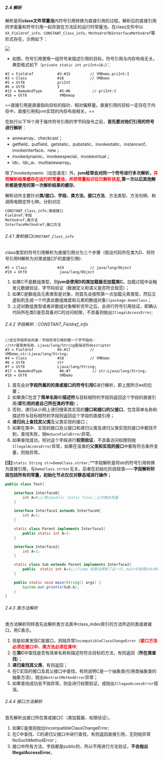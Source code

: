 
##### 2.4 解析

解析是将**class文件常量池**内符号引用转换为直接引用的过程，解析后的直接引用同字面量和符号引用一起存放在方法区的运行时常量池。在class文件中以`XX_Fieldref_info、CONSTANT_Class_info、Methodref和InterfaceMethodref`等形式存在，示例如下：

![](https://wx1.sinaimg.cn/mw1024/006Xp67Kly1fqpskwqpmxj30wc0b5q4k.jpg)

- 如图，符号引用使用一组符号来描述引用的目标，符号引用与内存布局无关。典型格式如下（`private static int priInt=16;`)：
```
#2 = Fieldref           #3.#15         // VMDemo.priInt:I
#3 = Class              #16            // VMDemo
#5 = Utf8               priInt
#6 = Utf8               I
#15 = NameAndType        #5:#6          // priInt:I
#16 = Utf8               VMDemop
```

==直接引用是直接指向目标的指针、相对偏移量。直接引用的目标一定存在于内存中，直接引用和jvm实现的内存布局相关。==

在执行以下16个用于操作符号引用的字节码指令之前，**首先要对他们引用的符号进行解析**：
- anewarray、checkcast；
- getfield、putfield、getstatic、pubstatic、invokestatic、instanceof、invokeinterface、new；
- invokedynamic、invokeespecial、invokevirtual；
- ldc、ldc_w、multianewarray。

除了invokedynamic（动态语言）外，**jvm经常会对同一个符号进行多次解析，<font color=red>并将解析结果缓存在运行时常量池，并把常量标识位已解析状态</font>,第一次以后其他解析都是使用的第一次解析结果的缓存**。

解析动作主要针对**类/接口、字段、类方法、接口方法**、方法类型、方法句柄、和调用电限定符七种。分别对应
```java
CONSTANT_Class_info;类或接口
Fieldref;字段
Methodref;类方法
InterfaceMethodref;接口方法
```

###### 2.4.1 类和接口`CONSTANT_Class_info`
    
class类型的符号引用解析为直接引用分为三个步骤（假设代码所在类为D、将符号引用N解析为对类或接口F的直接引用):
```
#5 = Class              #19            // java/lang/Object
#19 = Utf8               java/lang/Object
```
1. 如果C不是数组类型，则**jvm会使用D的类加载器去加载类C**。加载过程中会触发元数据验证、字节码验证（数据定义和语义是否符合规范）；
2. 如果C是数组且元素类型是对象，则首先会按照第一点加载元素类型，然后又虚拟机生成一个代表此数组维度和元素的数组对象`[lpackage.DemoClass`；
3. 上述对数组类型或者非数组对象解析完毕之后，会进行符号引用验证，即确认代码所在类D是否具备对C的访问权限，不具备则抛出`IllegalAccessError`;

###### 2.4.2 字段解析：CONSTANT_Fieldref_info
```
//定位字段所在的类：字段符号引用的第一个字节指向：
//str是简单名称、Ljava/lang/String是描述符descriptor
#3 = Fieldref           #4.#17         // VMDemo.str:Ljava/lang/String;
#4 = Class              #18            // VMDemo
#6 = Utf8               str
#7 = Utf8               Ljava/lang/String;
#17 = NameAndType        #6:#7          // str:Ljava/lang/String;
#18 = Utf8               VMDemo

```

1. 首先会对**字段所属的的类或接口的符号引用C**进行解析，即上图所示`#4`的位置；
2. 如果类C包含了**简单名称**和**描述符**与目标相符的字段则返回这个字段的直接引用(**即引用的是自己所在类的字段**)；
3. 否则，递归从小网上递归搜索其实现的**接口和接口的父接口**，包含简单名称和描述符与目标相符的字段则返回这个字段的直接引用；
4. **递归向上查找其父类**及父类实现的接口；
5. 如果在类中、实现的接口及父接口和递归父类及递归父类实现的接口中都找不到，查找失败，抛`NoSucnFieldError`异常。
6. 如果查找成功，则对这个字段进行**权限验证**，不具备访问权限则抛`IllegalAccessError`异常，如果在该类的**父类和实现的接口**中都有符合条件变量，则抛异常。


**[注]**:`static String str=DemoClass.strVar;`**字段解析是将str的符号引用转换为直接引用，与`DemoClass.strVar`无关，后者在初始化阶段赋值——**字段解析阶段包括所有的常量，初始化节点仅仅对静态域进行操作；**

```java
public class Test{

    interface Interface0{
        int A=0;//默认public static final；公共静态常量
    }

    interface Interface1 extends Interface0{
        int A=1;
    }

    static class Parent implements Interface1{
        public static int A=3;
    }

    interface Interface2{
        int A=2;
    }

    static class Sub extends Parent implements Interface2{
        public  static int A=4;//fixme 如果注释掉了这一行，main中使用Sub对A的访问将会报错“A引用是含义不明确的父类和接口都有“。
    }

    public static void main(String[] args) {
        System.out.println(Sub.A);
    }
}
```
###### 2.4.3 类方法解析
类方法解析同样首先会解析类方法表中class_index索引的方法所述的类或者接口，用C表示。

1. 但是如果发现C是接口，则抛异常`IncompatibleClassChangeError`（<font color=red>**接口方法必须在接口中、类方法必须在类中**</font>;
2. 在**类C**中查找是否有简单名称和描述符符合目标的方法，有则返回（**所在类查找**)；
3. **递归查找其父类**，有则返回；
4. 在C实现的接口及其父接口中查找，有则说明C是一个抽象类(引用类抽象类的抽象方法)，抛出`AbstractMethodError`异常；
5. 如果查找成功且不抛异常，则会进行权限验证，或抛出`IllegaoAccessError`错误。

###### 2.4.4 接口方法解析
首先解析出接口所在类或接口C（类加载器、权限验证）。

1. 如果C是类则抛出IncompatibleClassChangeError;
2. 在C中查找、C的递归父接口中进行查找，有则返回直接引用，无则抛异常NoSuchMethodError；
3. 接口中所有方法、字段都是public的，所以不用进行方法验证，**不会抛出IllegalAccessError**。
